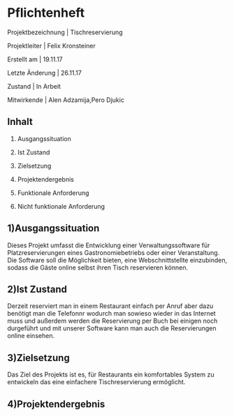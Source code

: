 Pflichtenheft
=============

Projektbezeichnung     |     Tischreservierung

Projektleiter          |     Felix Kronsteiner

Erstellt am            |     19.11.17         

Letzte Änderung        |     26.11.17         

Zustand                |     In Arbeit        

Mitwirkende            |     Alen Adzamija,Pero Djukic      


Inhalt
------
1) Ausgangssituation
  
2) Ist Zustand

3) Zielsetzung

4) Projektendergebnis

5) Funktionale Anforderung

6) Nicht funktionale Anforderung


1)Ausgangssituation
---------------------
  Dieses Projekt umfasst die Entwicklung einer Verwaltungssoftware für Platzreservierungen
  eines Gastronomiebetriebs oder einer Veranstaltung. 
  Die Software soll die Möglichkeit bieten, eine Webschnittstellte einzubinden,
  sodass die Gäste online selbst ihren Tisch reservieren können. 

2)Ist Zustand
---------------------
Derzeit reserviert man in einem Restaurant einfach per Anruf aber dazu benötigt man die Telefonnr wodurch man sowieso wieder in das Internet muss und außerdem werden die Reservierung per Buch bei einigen noch durgeführt und mit unserer Software kann man auch die Reservierungen online einsehen.

3)Zielsetzung
---------------------
Das Ziel des Projekts ist es, für Restaurants ein komfortables System zu entwickeln das eine einfachere Tischreservierung ermöglicht.

4)Projektendergebnis
---------------------
